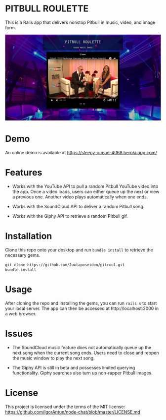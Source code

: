 # PITBULL ROULETTE

This is a Rails app that delivers nonstop Pitbull in music, video, and image form.

![Mr. Bull](/app/assets/images/pitbull.png)

# Demo

An online demo is available at https://sleepy-ocean-4068.herokuapp.com/

# Features

* Works with the YouTube API to pull a random Pitbull YouTube video into the app. Once a video loads, users can either queue up the next or view a previous one. Another video plays automatically when one ends.

* Works with the SoundCloud API to deliver a random Pitbull song.

* Works with the Giphy API to retrieve a random Pitbull gif.

#  Installation

Clone this repo onto your desktop and run `bundle install` to retrieve the necessary gems.

  ```
  git clone https://github.com/Juxtaposeidon/pitroul.git
  bundle install
  ```

# Usage

After cloning the repo and installing the gems, you can run `rails s` to start your local server. The app can then be accessed at http://localhost:3000 in a web browser. 

# Issues

* The SoundCloud music feature does not automatically queue up the next song when the current song ends. Users need to close and reopen the music window to play the next song.

* The Giphy API is still in beta and possesses limited querying functionality. Giphy searches also turn up non-rapper Pitbull images.

# License

This project is licensed under the terms of the MIT license: https://github.com/IgorAntun/node-chat/blob/master/LICENSE.md

